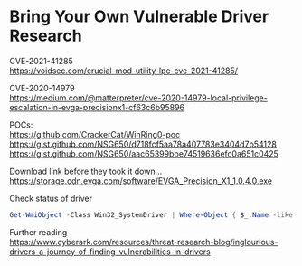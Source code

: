 # Bring Your Own Vulnerable Driver Research  

CVE-2021-41285  
https://voidsec.com/crucial-mod-utility-lpe-cve-2021-41285/  

CVE-2020-14979  
https://medium.com/@matterpreter/cve-2020-14979-local-privilege-escalation-in-evga-precisionx1-cf63c6b95896  

POCs:  
https://github.com/CrackerCat/WinRing0-poc  
https://gist.github.com/NSG650/d718fcf5aa78a407783e3404d7b54128  
https://gist.github.com/NSG650/aac65399bbe74519636efc0a651c0425  

Download link before they took it down...  
https://storage.cdn.evga.com/software/EVGA_Precision_X1_1.0.4.0.exe  

Check status of driver  
```powershell  
Get-WmiObject -Class Win32_SystemDriver | Where-Object { $_.Name -like "*WinRing0*" }
```  

Further reading  
https://www.cyberark.com/resources/threat-research-blog/inglourious-drivers-a-journey-of-finding-vulnerabilities-in-drivers  



